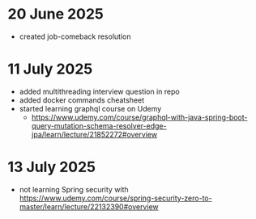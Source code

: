 # 20 June 2025
- created job-comeback resolution

# 11 July 2025
- added multithreading interview question in repo
- added docker commands cheatsheet
- started learning graphql course on Udemy
  - https://www.udemy.com/course/graphql-with-java-spring-boot-query-mutation-schema-resolver-edge-jpa/learn/lecture/21852272#overview


# 13 July 2025
- not learning Spring security with https://www.udemy.com/course/spring-security-zero-to-master/learn/lecture/22132390#overview


